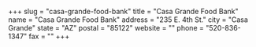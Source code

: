 +++
slug = "casa-grande-food-bank"
title = "Casa Grande Food Bank"
name = "Casa Grande Food Bank"
address = "235 E. 4th St."
city = "Casa Grande"
state = "AZ"
postal = "85122"
website = ""
phone = "520-836-1347"
fax = ""
+++
